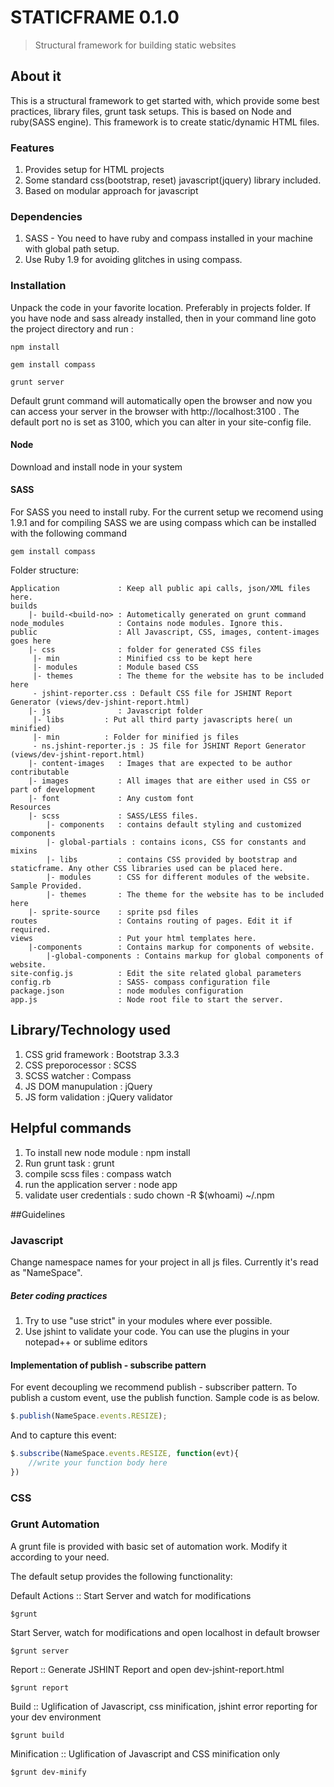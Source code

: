 # STATICFRAME 0.1.0
> Structural framework for building static websites

## About it
This is a structural framework to get started with, which provide some best practices, library files, grunt task setups. This is based on Node and ruby(SASS engine). This framework is to create static/dynamic HTML files.

### Features
1. Provides setup for HTML projects
2. Some standard css(bootstrap, reset) javascript(jquery) library included.
3. Based on modular approach for javascript

### Dependencies
1. SASS - You need to have ruby and compass installed in your machine with global path setup.
2. Use Ruby 1.9 for avoiding glitches in using compass.

### Installation
Unpack the code in your favorite location. Preferably in projects folder. If you have node and sass already installed, then in your command line goto the project directory and run :
```shell
npm install
```
```shell
gem install compass
```
```shell
grunt server
```
Default grunt command will automatically open the browser and now you can access your server in the browser with http://localhost:3100 . The default port no is set as 3100, which you can alter in your site-config file.

#### Node
Download and install node in your system

#### SASS 
For SASS you need to install ruby. For the current setup we recomend using 1.9.1 
and for compiling SASS we are using compass which can be installed with the following command

```shell
gem install compass
```

Folder structure:

```shell
Application             : Keep all public api calls, json/XML files here.
builds
    |- build-<build-no> : Autometically generated on grunt command
node_modules            : Contains node modules. Ignore this.
public                  : All Javascript, CSS, images, content-images goes here
    |- css              : folder for generated CSS files
     |- min             : Minified css to be kept here
     |- modules         : Module based CSS
     |- themes          : The theme for the website has to be included here
     - jshint-reporter.css : Default CSS file for JSHINT Report Generator (views/dev-jshint-report.html)
    |- js               : Javascript folder 
     |- libs         : Put all third party javascripts here( un minified)
     |- min          : Folder for minified js files
     - ns.jshint-reporter.js : JS file for JSHINT Report Generator (views/dev-jshint-report.html)
    |- content-images   : Images that are expected to be author contributable
    |- images           : All images that are either used in CSS or part of development
    |- font             : Any custom font
Resources               
    |- scss             : SASS/LESS files.
        |- components   : contains default styling and customized components
        |- global-partials : contains icons, CSS for constants and mixins
        |- libs         : contains CSS provided by bootstrap and staticframe. Any other CSS libraries used can be placed here. 
        |- modules      : CSS for different modules of the website. Sample Provided.
        |- themes       : The theme for the website has to be included here
    |- sprite-source    : sprite psd files
routes                  : Contains routing of pages. Edit it if required.
views                   : Put your html templates here.
    |-components        : Contains markup for components of website.
        |-global-components : Contains markup for global components of website.
site-config.js          : Edit the site related global parameters
config.rb               : SASS- compass configuration file
package.json            : node modules configuration
app.js                  : Node root file to start the server.

```

##	Library/Technology used
1. CSS grid framework           	: Bootstrap 3.3.3
2. CSS preporocessor			: SCSS
3. SCSS watcher				: Compass
4. JS DOM manupulation			: jQuery
5. JS form validation			: jQuery validator

##	Helpful commands

1. To install new node module		: npm install
2. Run grunt task			: grunt
3. compile scss files			: compass watch
4. run the application server		: node app
5. validate user credentials    	: sudo chown -R $(whoami) ~/.npm


##Guidelines
	
### Javascript
Change namespace names for your project in all js files. Currently it's read as "NameSpace".


##### Beter coding practices
1. Try to use "use strict" in your modules where ever possible.
2. Use jshint to validate your code. You can use the plugins in your notepad++ or sublime editors


#### Implementation of publish - subscribe pattern
For event decoupling we recommend publish - subscriber pattern. To publish a custom event, use the publish function. Sample code is as below.

```js
$.publish(NameSpace.events.RESIZE);
```

And to capture this event:
```js
$.subscribe(NameSpace.events.RESIZE, function(evt){
	//write your function body here
})
```

### CSS



### Grunt Automation
A grunt file is provided with basic set of automation work. Modify it according to your need.

The default setup provides the following functionality:

Default Actions :: Start Server and watch for modifications 
```shell
$grunt
```

Start Server, watch for modifications and open localhost in default browser
```shell
$grunt server
```

Report :: Generate JSHINT Report and open dev-jshint-report.html 
```shell
$grunt report
```

Build :: Uglification of Javascript, css minification, jshint error reporting for your dev environment 
```shell
$grunt build
```

Minification :: Uglification of Javascript and  CSS minification only
```shell
$grunt dev-minify
```







